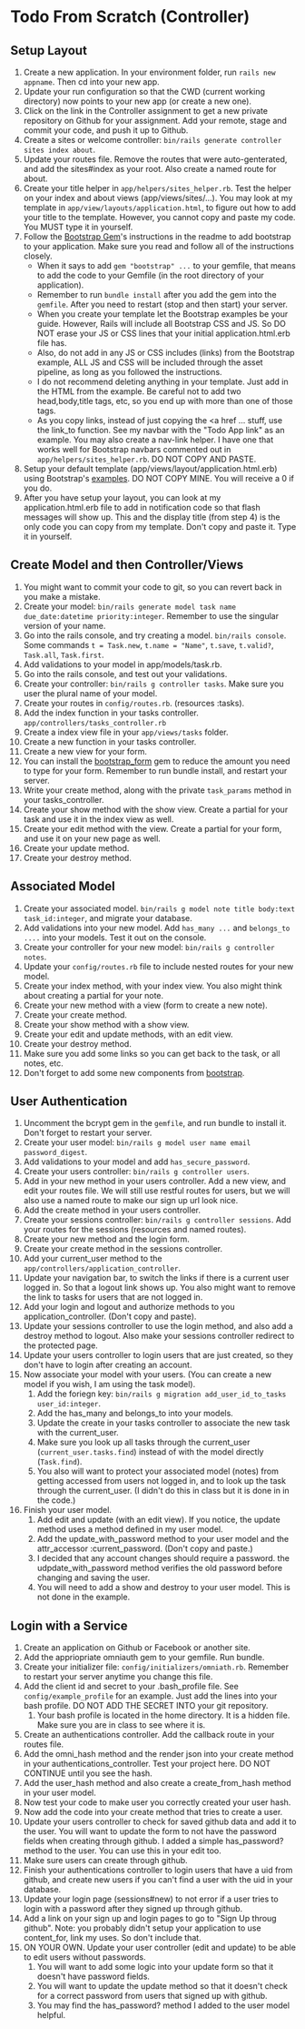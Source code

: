 # Todo From Scratch (Controller)

## Setup Layout

1. Create a new application. In your environment folder, run `rails new appname`. Then cd into your new app.
2. Update your run configuration so that the CWD (current working directory) now points to your new app (or create a new one).
2. Click on the link in the Controller assignment to get a new private repository on Github for your assignment. Add your remote, stage and commit your code, and push it up to Github.
3. Create a sites or welcome controller: `bin/rails generate controller sites index about`.
4. Update your routes file. Remove the routes that were auto-genterated, and add the sites#index as your root. Also create a named route for about.
5. Create your title helper in `app/helpers/sites_helper.rb`. Test the helper on your index and about views (app/views/sites/...). You may look at my template in `app/view/layouts/application.html`, to figure out how to add your title to the template. However, you cannot copy and paste my code. You MUST type it in yourself.
5. Follow the [Bootstrap Gem](https://github.com/twbs/bootstrap-rubygem)'s instructions in the readme to add bootstrap to your application. Make sure you read and follow all of the instructions closely.
   * When it says to add `gem "bootstrap" ...` to your gemfile, that means to add the code to your Gemfile (in the root directory of your application).
   * Remember to run `bundle install` after you add the gem into the `gemfile`. After you need to restart (stop and then start) your server.
   * When you create your template let the Bootstrap examples be your guide. However, Rails will include all Bootstrap CSS and JS. So DO NOT erase your JS or CSS lines that your initial application.html.erb file has. 
   * Also, do not add in any JS or CSS includes (links) from the Bootstrap example, ALL JS and CSS will be included through the asset pipeline, as long as you followed the instructions.
   * I do not recommend deleting anything in your template. Just add in the HTML from the example. Be careful not to add two head,body,title tags, etc, so you end up with more than one of those tags.
   * As you copy links, instead of just copying the <a href ... stuff, use the link\_to function. See my navbar with the "Todo App link" as an example. You may also create a nav-link helper. I have one that works well for Bootstrap navbars commented out in `app/helpers/sites_helper.rb`. DO NOT COPY AND PASTE.
6. Setup your default template (app/views/layout/application.html.erb) using Bootstrap's [examples](http://getbootstrap.com/docs/4.0/examples/). DO NOT COPY MINE. You will receive a 0 if you do.
7. After you have setup your layout, you can look at my application.html.erb file to add in notification code so that flash messages will show up. This and the display title (from step 4) is the only code you can copy from my template. Don't copy and paste it. Type it in yourself.

## Create Model and then Controller/Views

1. You might want to commit your code to git, so you can revert back in you make a mistake.
2. Create your model: `bin/rails generate model task name due_date:datetime priority:integer`. Remember to use the singular version of your name.
3. Go into the rails console, and try creating a model. `bin/rails console`. Some commands `t = Task.new`, `t.name = "Name"`, `t.save`, `t.valid?`, `Task.all`, `Task.first`.
4. Add validations to your model in app/models/task.rb.
5. Go into the rails console, and test out your validations.
6. Create your controller: `bin/rails g controller tasks`. Make sure you user the plural name of your model.
7. Create your routes in `config/routes.rb`. (resources :tasks).
8. Add the index function in your tasks controller. `app/controllers/tasks_controller.rb`
9. Create a index view file in your `app/views/tasks` folder.
10. Create a new function in your tasks controller.
11. Create a new view for your form.
12. You can install the [bootstrap_form](https://github.com/bootstrap-ruby/bootstrap_form) gem to reduce the amount you need to type for your form. Remember to run bundle install, and restart your server.
13. Write your create method, along with the private `task_params` method in your tasks\_controller.
14. Create your show method with the show view. Create a partial for your task and use it in the index view as well.
15. Create your edit method with the view. Create a partial for your form, and use it on your new page as well.
16. Create your update method.
17. Create your destroy method.

## Associated Model
1. Create your associated model. `bin/rails g model note title body:text task_id:integer`, and migrate your database.
2. Add validations into your new model. Add `has_many ...` and `belongs_to ....` into your models. Test it out on the console.
3. Create your controller for your new model: `bin/rails g controller notes`.
4. Update your `config/routes.rb` file to include nested routes for your new model.
6. Create your index method, with your index view. You also might think about creating a partial for your note.
7. Create your new method with a view (form to create a new note).
8. Create your create method.
9. Create your show method with a show view.
10. Create your edit and update methods, with an edit view.
11. Create your destroy method.
12. Make sure you add some links so you can get back to the task, or all notes, etc.
13. Don't forget to add some new components from [bootstrap](https://getbootstrap.com).

## User Authentication
1. Uncomment the bcrypt gem in the `gemfile`, and run bundle to install it. Don't forget to restart your server.
2. Create your user model: `bin/rails g model user name email password_digest`.
3. Add validations to your model and add `has_secure_password`.
4. Create your users controller: `bin/rails g controller users`.
5. Add in your new method in your users controller. Add a new view, and edit your routes file. We will still use restful routes for users, but we will also use a named route to make our sign up url look nice.
6. Add the create method in your users controller.
7. Create your sessions controller: `bin/rails g controller sessions`. Add your routes for the sessions (resources and named routes).
8. Create your new method and the login form.
9. Create your create method in the sessions controller.
10. Add your current\_user method to the `app/controllers/application_controller`.
11. Update your navigation bar, to switch the links if there is a current user logged in. So that a logout link shows up. You also might want to remove the link to tasks for users that are not logged in.
11. Add your login and logout and authorize methods to you application\_controller. (Don't copy and paste).
12. Update your sessions controller to use the login method, and also add a destroy method to logout. Also make your sessions controller redirect to the protected page.
13. Update your users controller to login users that are just created, so they don't have to login after creating an account.
14. Now associate your model with your users. (You can create a new model if you wish, I am using the task model).
    1. Add the foriegn key: `bin/rails g migration add_user_id_to_tasks user_id:integer`.
    2. Add the has\_many and belongs\_to into your models.
    3. Update the create in your tasks controller to associate the new task with the current\_user.
    4. Make sure you look up all tasks through the current\_user (`current_user.tasks.find`) instead of with the model directly (`Task.find`).
    5. You also will want to protect your associated model (notes) from getting accessed from users not logged in, and to look up the task through the current\_user. (I didn't do this in class but it is done in in the code.)
15. Finish your user model.
    1. Add edit and update (with an edit view). If you notice, the update method uses a method defined in my user model.
    2. Add the update\_with\_password method to your user model and the attr\_accessor :current\_password. (Don't copy and paste.)
    3. I decided that any account changes should require a password. the udpdate\_with\_password method verifies the old password before changing and saving the user.
    4. You will need to add a show and destroy to your user model. This is not done in the example.

## Login with a Service

1. Create an application on Github or Facebook or another site.
2. Add the appriopriate omniauth gem to your gemfile. Run bundle.
3. Create your initializer file: `config/initializers/omniath.rb`. Remember to restart your server anytime you change this file.
4. Add the client id and secret to your .bash\_profile file. See `config/example_profile` for an example. Just add the lines into your bash profile. DO NOT ADD THE SECRET INTO your git repository.
   1. Your bash profile is located in the home directory. It is a hidden file. Make sure you are in class to see where it is.
5. Create an authentications controller. Add the callback route in your routes file.
6. Add the omni\_hash method and the render json into your create method in your authentications\_controller. Test your project here. DO NOT CONTINUE until you see the hash.
7. Add the user\_hash method and also create a create\_from\_hash method in your user model.
8. Now test your code to make user you correctly created your user hash.
9. Now add the code into your create method that tries to create a user.
10. Update your users controller to check for saved github data and add it to the user. You will want to update the form to not have the password fields when creating through github. I added a simple has\_password? method to the user. You can use this in your edit too.
11. Make sure users can create through github.
12. Finish your authentications controller to login users that have a uid from github, and create new users if you can't find a user with the uid in your database.
13. Update your login page (sessions#new) to not error if a user tries to login with a password after they signed up through github.
14. Add a link on your sign up and login pages to go to "Sign Up throug github". Note: you probably didn't setup your application to use content\_for, link my uses. So don't include that.
15. ON YOUR OWN. Update your user controller (edit and update) to be able to edit users without passwords. 
    1. You will want to add some logic into your update form so that it doesn't have password fields.
    2. You will want to update the update method so that it doesn't check for a correct password from users that signed up with github.
    3. You may find the has\_password? method I added to the user model helpful.